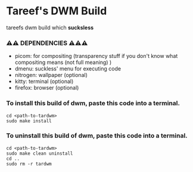 
# Tareef's DWM Build

tareefs dwm build which **sucksless**

### ⚠️⚠️ DEPENDENCIES ⚠️⚠️⚠️
* picom: for compositing (transparency stuff if you don't know what compositing means (not full meaning) )
* dmenu: suckless' menu for executing code
* nitrogen: wallpaper (optional)
* kitty: terminal (optional)
* firefox: browser (optional)

### To install this build of dwm, paste this code into a terminal.

```
cd <path-to-tardwm>
sudo make install
```

### To uninstall this build of dwm, paste this code into a terminal.

```
cd <path-to-tardwm>
sudo make clean uninstall
cd ..
sudo rm -r tardwm
```

